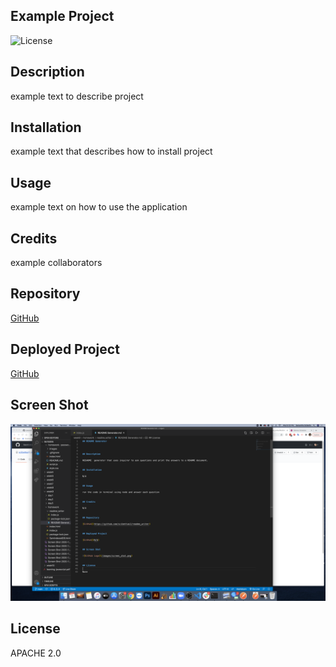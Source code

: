 ## Example Project

![License](https://img.shields.io/badge/license-Apache%202.0-blue.svg)

## Description

example text to describe project


## Installation

example text that describes how to install project


## Usage

example text on how to use the application


## Credits

example collaborators


## Repository

[GitHub](example.com)


## Deployed Project

[GitHub](example2.com)


## Screen Shot

![GitHub Logo](/images/screen_shot.png)


## License

APACHE 2.0